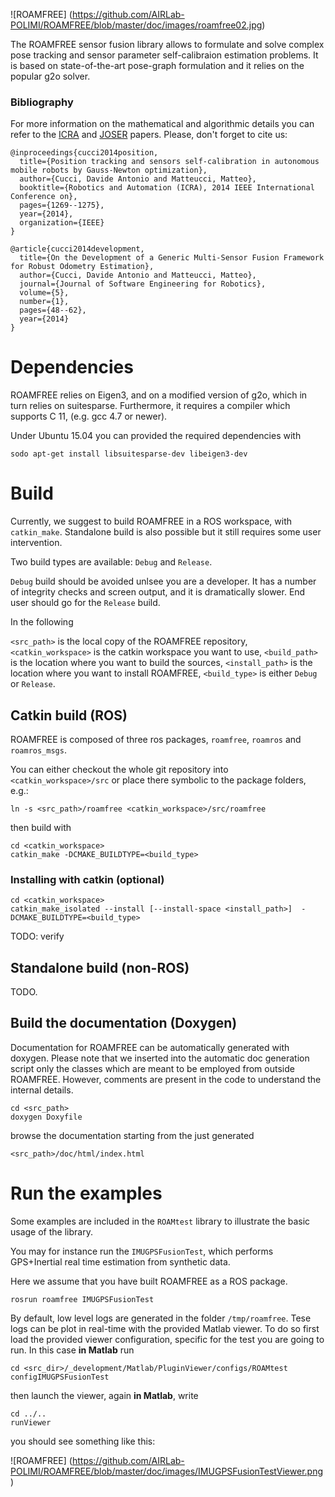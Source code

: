 ![ROAMFREE]
(https://github.com/AIRLab-POLIMI/ROAMFREE/blob/master/doc/images/roamfree02.jpg)

The ROAMFREE sensor fusion library allows to formulate and solve complex pose tracking and sensor parameter self-calibraion estimation problems. It is based on state-of-the-art pose-graph formulation and it relies on the popular g2o solver.

### Bibliography

For more information on the mathematical and algorithmic details you can refer to the [ICRA](http://ieeexplore.ieee.org/xpls/abs_all.jsp?arnumber=6907016) 
and [JOSER](http://joser.unibg.it/index.php?journal=joser&page=article&op=view&path%5B%5D=76) papers. Please, don't forget to cite us:

```
@inproceedings{cucci2014position,
  title={Position tracking and sensors self-calibration in autonomous mobile robots by Gauss-Newton optimization},
  author={Cucci, Davide Antonio and Matteucci, Matteo},
  booktitle={Robotics and Automation (ICRA), 2014 IEEE International Conference on},
  pages={1269--1275},
  year={2014},
  organization={IEEE}
}

@article{cucci2014development,
  title={On the Development of a Generic Multi-Sensor Fusion Framework for Robust Odometry Estimation},
  author={Cucci, Davide Antonio and Matteucci, Matteo},
  journal={Journal of Software Engineering for Robotics},
  volume={5},
  number={1},
  pages={48--62},
  year={2014}
}
```

# Dependencies

ROAMFREE relies on Eigen3, and on a modified 
version of g2o, which in turn relies on suitesparse. 
Furthermore, it requires a compiler which supports C 11, (e.g. gcc 4.7 or newer).

Under Ubuntu 15.04 you can provided the required dependencies
with

```sodo apt-get install libsuitesparse-dev libeigen3-dev```

# Build

Currently, we suggest to build ROAMFREE in a ROS workspace, with `catkin_make`. Standalone build is also possible but it still requires some user intervention.

Two build types are available: `Debug` and `Release`.

`Debug` build should be avoided unlsee you are a developer. It has a number of integrity checks and screen output, and it is dramatically slower. End user should go for the `Release` build.

In the following

`<src_path>` is the local copy of the ROAMFREE repository,
`<catkin_workspace>` is the catkin workspace you want to use,
`<build_path>` is the location where you want to build the sources,
`<install_path>` is the location where you want to install ROAMFREE,
`<build_type>` is either `Debug` or `Release`.


## Catkin build (ROS)

ROAMFREE is composed of three ros packages, `roamfree`, `roamros` and `roamros_msgs`. 

You can either checkout the whole git repository into `<catkin_workspace>/src` or place there symbolic to the package folders, e.g.:

```
ln -s <src_path>/roamfree <catkin_workspace>/src/roamfree
```

then build with
```
cd <catkin_workspace>
catkin_make -DCMAKE_BUILDTYPE=<build_type>
```

### Installing with catkin (optional)

```
cd <catkin_workspace>
catkin_make_isolated --install [--install-space <install_path>]  -DCMAKE_BUILDTYPE=<build_type>
```

TODO: verify

## Standalone build (non-ROS)

TODO.

## Build the documentation (Doxygen)

Documentation for ROAMFREE can be automatically generated with doxygen.
Please note that we inserted into the automatic doc generation script
only the classes which are meant to be employed from outside ROAMFREE.
However, comments are present in the code to understand the internal details.

```
cd <src_path>
doxygen Doxyfile
```

browse the documentation starting from the just generated 

```
<src_path>/doc/html/index.html
```

# Run the examples

Some examples are included in the `ROAMtest` library to illustrate the basic usage of the library.

You may for instance run the `IMUGPSFusionTest`, which performs GPS+Inertial real time estimation from synthetic data.

Here we assume that you have built ROAMFREE as a ROS package.

```
rosrun roamfree IMUGPSFusionTest
```

By default, low level logs are generated in the folder `/tmp/roamfree`. Tese logs can be plot in real-time with the provided Matlab viewer. To do so first load the provided viewer configuration, specific for the test you are going to run. In this case **in Matlab** run

```
cd <src_dir>/_development/Matlab/PluginViewer/configs/ROAMtest
configIMUGPSFusionTest
```

then launch the viewer, again **in Matlab**, write

```
cd ../..
runViewer
```

you should see something like this:

![ROAMFREE]
(https://github.com/AIRLab-POLIMI/ROAMFREE/blob/master/doc/images/IMUGPSFusionTestViewer.png)
